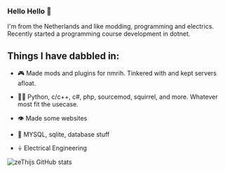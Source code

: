 ### Hello Hello 👋
I'm from the Netherlands and like modding, programming and electrics. Recently started a programming course development in dotnet.
## Things I have dabbled in:
- 🎮 Made mods and plugins for nmrih. Tinkered with and kept servers afloat.

- 👨‍💻 Python, c/c++, c#, php, sourcemod, squirrel, and more. Whatever most fit the usecase.
- 👁️ Made some websites
- 💽 MYSQL, sqlite, database stuff
- ⏚  Electrical Engineering

![zeThijs GitHub stats](https://github-readme-stats.vercel.app/api?username=zeThijs&show_icons=true&theme=gruvbox)